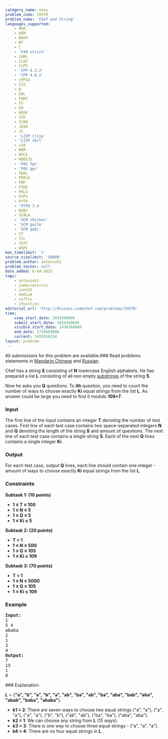 ```yaml
---
category_name: easy
problem_code: CHSTR
problem_name: 'Chef and String'
languages_supported:
    - ADA
    - ASM
    - BASH
    - BF
    - C
    - 'C99 strict'
    - CAML
    - CLOJ
    - CLPS
    - 'CPP 4.3.2'
    - 'CPP 4.9.2'
    - CPP14
    - CS2
    - D
    - ERL
    - FORT
    - FS
    - GO
    - HASK
    - ICK
    - ICON
    - JAVA
    - JS
    - 'LISP clisp'
    - 'LISP sbcl'
    - LUA
    - NEM
    - NICE
    - NODEJS
    - 'PAS fpc'
    - 'PAS gpc'
    - PERL
    - PERL6
    - PHP
    - PIKE
    - PRLG
    - PYPY
    - PYTH
    - 'PYTH 3.4'
    - RUBY
    - SCALA
    - 'SCM chicken'
    - 'SCM guile'
    - 'SCM qobi'
    - ST
    - TCL
    - TEXT
    - WSPC
max_timelimit: '1'
source_sizelimit: '50000'
problem_author: antoniuk1
problem_tester: null
date_added: 6-04-2015
tags:
    - antoniuk1
    - combinatorics
    - june15
    - medium
    - suffix
    - zfunction
editorial_url: 'http://discuss.codechef.com/problems/CHSTR'
time:
    view_start_date: 1434360600
    submit_start_date: 1434360600
    visible_start_date: 1434360600
    end_date: 1735669800
    current: 1493558214
layout: problem
---
```

All submissions for this problem are available.###  Read problems statements in [Mandarin Chinese](http://www.codechef.com/download/translated/JUNE15/mandarin/CHSTR.pdf) and [Russian](http://www.codechef.com/download/translated/JUNE15/russian/CHSTR.pdf).

Chef has a string **S** consisting of **N** lowercase English alphabets. He has prepared a list **L** consisting of all non empty [substrings](http://en.wikipedia.org/wiki/Substring) of the string **S**.

Now he asks you **Q** questions. To **ith** question, you need to count the number of ways to choose exactly **Ki** equal strings from the list **L**. As answer could be large you need to find it modulo **109+7**.

### Input

The first line of the input contains an integer **T** denoting the number of test cases. First line of each test case contains two space-separated integers **N** and **Q** denoting the length of the string **S** and amount of questions. The next line of each test case contains a single string **S**. Each of the next **Q** lines contains a single integer **Ki**.

### Output

For each test case, output **Q** lines, each line should contain one integer - amount of ways to choose exactly **Ki** equal strings from the list **L**.

### Constraints

**Subtask 1: (10 points)**

- **1 ≤ T ≤ 100**
- **1 ≤ N ≤ 5**
- **1 ≤ Q ≤ 5**
- **1 ≤ Ki ≤ 5**


**Subtask 2: (20 points)**

- **T = 1**
- **1 ≤ N ≤ 500**
- **1 ≤ Q ≤ 105**
- **1 ≤ Ki ≤ 109**


**Subtask 3: (70 points)**

- **T = 1**
- **1 ≤ N ≤ 5000**
- **1 ≤ Q ≤ 105**
- **1 ≤ Ki ≤ 109**

### Example

<pre><b>Input:</b>
1
5 4
ababa
2
1
3
4
<b>Output:</b>
7
15
1
0
</pre>### Explanation

**L** = {**"a", "b", "a", "b", "a", "ab", "ba", "ab", "ba", "aba", "bab", "aba", "abab", "baba", "ababa"**}.

- **k1 = 2**: There are seven ways to choose two equal strings ("a", "a"), ("a", "a"), ("a", "a"), ("b", "b"), ("ab", "ab"), ("ba", "ba"), ("aba", "aba").
- **k2 = 1**: We can choose any string from **L** (15 ways).
- **k3 = 3**: There is one way to choose three equal strings - ("a", "a", "a").
- **k4 = 4**: There are no four equal strings in **L** .
